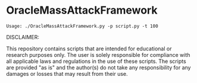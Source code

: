 # OracleMassAttackFramework

```Usage: ./OracleMassAttackFramework.py -p script.py -t 100```

DISCLAIMER:

This repository contains scripts that are intended for educational or research purposes only. The user is solely responsible for compliance with all applicable laws and regulations in the use of these scripts. The scripts are provided "as is" and the author(s) do not take any responsibility for any damages or losses that may result from their use.
